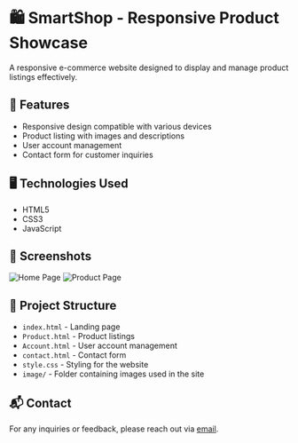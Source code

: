# 🛍️ SmartShop - Responsive Product Showcase

A responsive e-commerce website designed to display and manage product listings effectively.

## 🚀 Features

- Responsive design compatible with various devices
- Product listing with images and descriptions
- User account management
- Contact form for customer inquiries

## 🖥️ Technologies Used

- HTML5
- CSS3
- JavaScript

## 📸 Screenshots

![Home Page](image/homepage.png)
![Product Page](image/productpage.png)

## 📂 Project Structure

- `index.html` - Landing page
- `Product.html` - Product listings
- `Account.html` - User account management
- `contact.html` - Contact form
- `style.css` - Styling for the website
- `image/` - Folder containing images used in the site

## 📬 Contact

For any inquiries or feedback, please reach out via [email](mailto:your-email@example.com).



